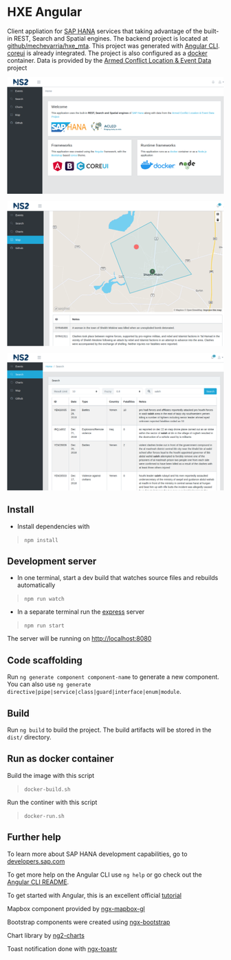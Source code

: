 # HXE Angular

Client appliation for [SAP HANA](https://www.sap.com/products/hana.html) services that taking advantage of the built-in REST, Search and Spatial engines. The backend project is located at [github/mechevarria/hxe_mta](https://github.com/mechevarria/hxe_mta). This project was generated with [Angular CLI](https://github.com/angular/angular-cli). [coreui](https://coreui.io/docs/getting-started/introduction/) is already integrated.  The project is also configured as a [docker](https://docs.docker.com/install/) container. Data is provided by the [Armed Conflict Location & Event Data](https://www.acleddata.com) project

 ![screenshot1.png](screenshot1.png)

 ![screenshot2.png](screenshot2.png)

 ![screenshot3.png](screenshot3.png)

## Install

* Install dependencies with 
>`npm install`

## Development server

* In one terminal, start a dev build that watches source files and rebuilds automatically

> `npm run watch`

* In a separate terminal run the [express](https://expressjs.com/) server

>`npm run start`

The server will be running on [http://localhost:8080](http://localhost:8080)

## Code scaffolding

Run `ng generate component component-name` to generate a new component. You can also use `ng generate directive|pipe|service|class|guard|interface|enum|module`.

## Build

Run `ng build` to build the project. The build artifacts will be stored in the `dist/` directory.

## Run as docker container

Build the image with this script

> `docker-build.sh`

Run the continer with this script

> `docker-run.sh`  

## Further help

To learn more about SAP HANA development capabilities, go to [developers.sap.com](https://developers.sap.com/)

To get more help on the Angular CLI use `ng help` or go check out the [Angular CLI README](https://github.com/angular/angular-cli/blob/master/README.md).

To get started with Angular, this is an excellent official [tutorial](https://angular.io/tutorial)

Mapbox component provided by [ngx-mapbox-gl](https://github.com/Wykks/ngx-mapbox-gl)

Bootstrap components were created using [ngx-bootstrap](https://github.com/valor-software/ngx-bootstrap)

Chart library by [ng2-charts](https://valor-software.com/ng2-charts/)

Toast notification done with [ngx-toastr](https://scttcper.github.io/ngx-toastr/)
